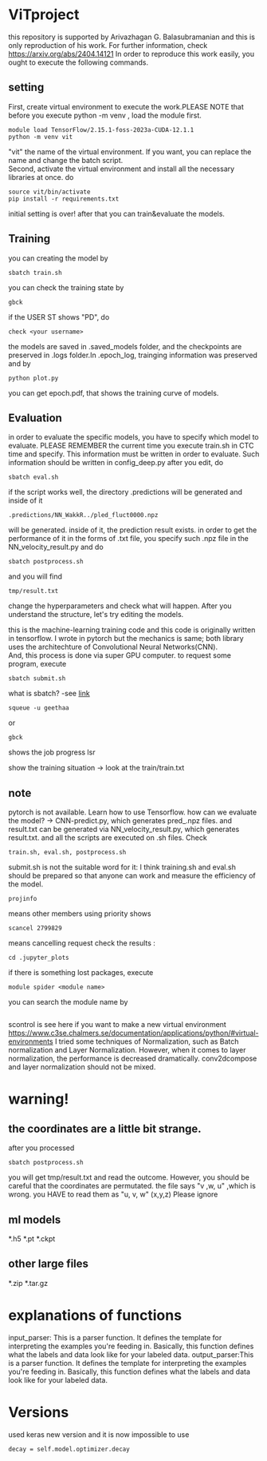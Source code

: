 # ViTproject

 this repository is supported by Arivazhagan G. Balasubramanian and this is only reproduction of his work.
For further information, check https://arxiv.org/abs/2404.14121
In order to reproduce this work easily, you ought to execute the following commands.
## setting 
First, create virtual environment to execute the work.PLEASE NOTE that before you execute python -m venv <env name>, load the module first.

```
module load TensorFlow/2.15.1-foss-2023a-CUDA-12.1.1
python -m venv vit
```
"vit" the name of the virtual environment. If you want, you can replace the name and change the batch script.  
Second, activate the virtual environment and install all the necessary libraries at once. do
```
source vit/bin/activate
pip install -r requirements.txt
```
initial setting is over! after that you can train&evaluate the models.
## Training
you can creating the model by 
```
sbatch train.sh
```
you can check the training state by 
```
gbck
```
if the USER ST shows "PD", do
```
check <your username>
```
the models are saved in .saved_models folder, and the checkpoints are preserved in .logs folder.In .epoch_log, trainging information was preserved and by
```
python plot.py
``` 
you can get epoch.pdf, that shows the training curve of models.

## Evaluation
in order to evaluate the specific models, you have to specify which model to evaluate.
PLEASE REMEMBER the current time you execute train.sh in CTC time and specify. This information must be written in order to evaluate. Such information should be written in config_deep.py
after you edit, do
```
sbatch eval.sh
```
if the script works well, the directory .predictions will be generated and inside of it 
```
.predictions/NN_WakkR../pled_fluct0000.npz
```
will be generated.
inside of it, the prediction result exists.
in order to get the performance of it in the forms of .txt file, you specify such .npz file in the NN_velocity_result.py and do
```
sbatch postprocess.sh
```
and you will find 
```
tmp/result.txt
```
change the hyperparameters and check what will happen. 
After you understand the structure, let's try editing the models. 

this is the machine-learning training code and this code is originally written in tensorflow. I wrote in pytorch but the mechanics is same; both library uses the architechture of Convolutional Neural Networks(CNN).  
And, this process is done via super GPU computer. to request some program, execute  
```
sbatch submit.sh
```
what is sbatch? -see [link](https://slurm.schedmd.com/sbatch.html)
```
squeue -u geethaa
```
or
```
gbck
```
shows the job progress
lsr

show the training situation -> look at the train/train.txt
## note
pytorch is not available. Learn how to use Tensorflow.
how can we evaluate the model? -> CNN-predict.py, which generates pred_<number>.npz files.
and result.txt can be generated via NN_velocity_result.py, which generates result.txt.
and all the scripts are executed on .sh files. Check 
```
train.sh, eval.sh, postprocess.sh
```

submit.sh is not the suitable word for it: I think training.sh and eval.sh should be prepared so that anyone can work and measure the efficiency of the model. 
```
projinfo 
```
means other members using priority
shows 
```
scancel 2799829
```
means cancelling request
check the results : 
```
cd .jupyter_plots
```
if there is something lost packages, execute
```
module spider <module name>
```
you can search the module name by 
```
```
scontrol is 
see here if you want to make a new virtual environment https://www.c3se.chalmers.se/documentation/applications/python/#virtual-environments
I tried some techniques of Normalization, such as Batch normalization and Layer Normalization. However, when it comes to layer normalization, the performance is decreased dramatically. conv2dcompose and layer normalization should not be mixed.
# warning!
## the coordinates are a little bit strange. 
after you processed 
```
sbatch postprocess.sh
```
you will get tmp/result.txt and read the outcome. However, you should be careful that the coordinates are permutated. 
the file says "v ,w, u" ,which is wrong. you HAVE to read them as "u, v, w" (x,y,z)
Please ignore 
## ml models
*.h5
*.pt
*.ckpt

## other large files
*.zip
*.tar.gz

# explanations of functions
input_parser: This is a parser function. It defines the template for
    interpreting the examples you're feeding in. Basically, 
    this function defines what the labels and data look like
    for your labeled data. 
output_parser:This is a parser function. It defines the template for
    interpreting the examples you're feeding in. Basically, 
    this function defines what the labels and data look like
    for your labeled data. 

# Versions
used keras new version and it is now impossible to use 
```
decay = self.model.optimizer.decay
```


